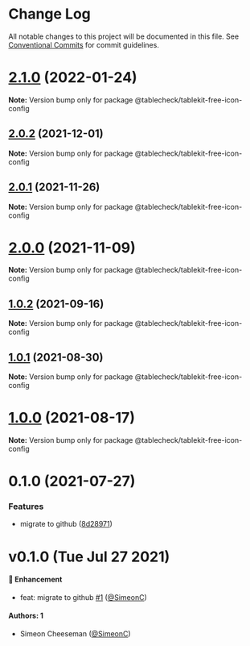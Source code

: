 # Change Log

All notable changes to this project will be documented in this file.
See [Conventional Commits](https://conventionalcommits.org) for commit guidelines.

# [2.1.0](https://github.com/tablecheck/tablekit/compare/@tablecheck/tablekit-free-icon-config@2.0.2...@tablecheck/tablekit-free-icon-config@2.1.0) (2022-01-24)

**Note:** Version bump only for package @tablecheck/tablekit-free-icon-config





## [2.0.2](https://github.com/tablecheck/tablekit/compare/@tablecheck/tablekit-free-icon-config@2.0.1...@tablecheck/tablekit-free-icon-config@2.0.2) (2021-12-01)

**Note:** Version bump only for package @tablecheck/tablekit-free-icon-config





## [2.0.1](https://github.com/tablecheck/tablekit/compare/@tablecheck/tablekit-free-icon-config@2.0.0...@tablecheck/tablekit-free-icon-config@2.0.1) (2021-11-26)

**Note:** Version bump only for package @tablecheck/tablekit-free-icon-config





# [2.0.0](https://github.com/tablecheck/tablekit/compare/@tablecheck/tablekit-free-icon-config@1.0.2...@tablecheck/tablekit-free-icon-config@2.0.0) (2021-11-09)

**Note:** Version bump only for package @tablecheck/tablekit-free-icon-config





## [1.0.2](https://github.com/tablecheck/tablekit/compare/@tablecheck/tablekit-free-icon-config@1.0.1...@tablecheck/tablekit-free-icon-config@1.0.2) (2021-09-16)

**Note:** Version bump only for package @tablecheck/tablekit-free-icon-config





## [1.0.1](https://github.com/tablecheck/tablekit/compare/@tablecheck/tablekit-free-icon-config@1.0.0...@tablecheck/tablekit-free-icon-config@1.0.1) (2021-08-30)

**Note:** Version bump only for package @tablecheck/tablekit-free-icon-config





# [1.0.0](https://github.com/tablecheck/tablekit/compare/@tablecheck/tablekit-free-icon-config@0.1.0...@tablecheck/tablekit-free-icon-config@1.0.0) (2021-08-17)

**Note:** Version bump only for package @tablecheck/tablekit-free-icon-config





# 0.1.0 (2021-07-27)


### Features

* migrate to github ([8d28971](https://github.com/tablecheck/tablekit/commit/8d28971175010fcb2a3cd9c48a749e7af1bdc9f9))





# v0.1.0 (Tue Jul 27 2021)

#### 🚀 Enhancement

- feat: migrate to github [#1](https://github.com/tablecheck/tablekit/pull/1) ([@SimeonC](https://github.com/SimeonC))

#### Authors: 1

- Simeon Cheeseman ([@SimeonC](https://github.com/SimeonC))
